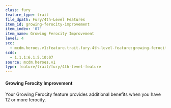 ```yaml
---
class: fury
feature_type: trait
file_dpath: Fury/4th-Level Features
item_id: growing-ferocity-improvement
item_index: '07'
item_name: Growing Ferocity Improvement
level: 4
scc:
  - mcdm.heroes.v1:feature.trait.fury.4th-level-feature:growing-ferocity-improvement
scdc:
  - 1.1.1:6.1.5.10:07
source: mcdm.heroes.v1
type: feature/trait/fury/4th-level-feature
---
```


#### Growing Ferocity Improvement

Your Growing Ferocity feature provides additional benefits when you have 12 or more ferocity.
